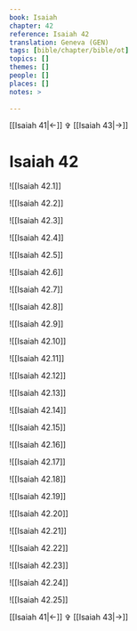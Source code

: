 ```yaml
---
book: Isaiah
chapter: 42
reference: Isaiah 42
translation: Geneva (GEN)
tags: [bible/chapter/bible/ot]
topics: []
themes: []
people: []
places: []
notes: >
  
---
```


[[Isaiah 41|<-]] ✞ [[Isaiah 43|->]]

# Isaiah 42

![[Isaiah 42.1]]

![[Isaiah 42.2]]

![[Isaiah 42.3]]

![[Isaiah 42.4]]

![[Isaiah 42.5]]

![[Isaiah 42.6]]

![[Isaiah 42.7]]

![[Isaiah 42.8]]

![[Isaiah 42.9]]

![[Isaiah 42.10]]

![[Isaiah 42.11]]

![[Isaiah 42.12]]

![[Isaiah 42.13]]

![[Isaiah 42.14]]

![[Isaiah 42.15]]

![[Isaiah 42.16]]

![[Isaiah 42.17]]

![[Isaiah 42.18]]

![[Isaiah 42.19]]

![[Isaiah 42.20]]

![[Isaiah 42.21]]

![[Isaiah 42.22]]

![[Isaiah 42.23]]

![[Isaiah 42.24]]

![[Isaiah 42.25]]

[[Isaiah 41|<-]] ✞ [[Isaiah 43|->]]
